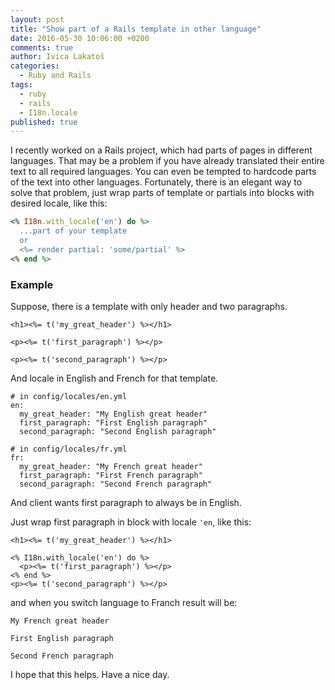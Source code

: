 ```yaml
---
layout: post
title: "Show part of a Rails template in other language"
date: 2016-05-30 10:06:00 +0200
comments: true
author: Ivica Lakatoš
categories: 
  - Ruby and Rails
tags: 
  - ruby
  - rails
  - I18n.locale
published: true
---
```


I recently worked on a Rails project, which had parts of pages in different languages. That may be a problem if you have already translated their entire text to all required languages. You can even be tempted to hardcode parts of the text into other languages. Fortunately, there is an elegant way to solve that problem, just wrap parts of template or partials into blocks with desired locale, like this:

``` ruby
<% I18n.with_locale('en') do %>
  ...part of your template
  or
  <%= render partial: 'some/partial' %>
<% end %>
```

### Example

Suppose, there is a template with only header and two paragraphs.

``` 
<h1><%= t('my_great_header') %></h1>

<p><%= t('first_paragraph') %></p>

<p><%= t('second_paragraph') %></p>
```
And locale in English and French for that template.

```
# in config/locales/en.yml
en:
  my_great_header: "My English great header"
  first_paragraph: "First English paragraph"
  second_paragraph: "Second English paragraph"
  
# in config/locales/fr.yml
fr:
  my_great_header: "My French great header"
  first_paragraph: "First French paragraph"
  second_paragraph: "Second French paragraph"
```

<!--more-->

And client wants first paragraph to always be in English.

Just wrap first paragraph in block with locale `'en`, like this:

```
<h1><%= t('my_great_header') %></h1>

<% I18n.with_locale('en') do %>
  <p><%= t('first_paragraph') %></p>
<% end %>
<p><%= t('second_paragraph') %></p>
```
and when you switch language to Franch result will be:

``` text
My French great header

First English paragraph

Second French paragraph
```

I hope that this helps. Have a nice day. 